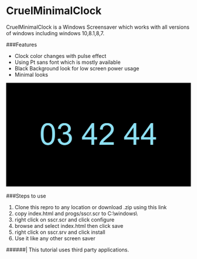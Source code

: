 # CruelMinimalClock

CruelMinimalClock is a  Windows Screensaver which works with all versions of windows including windows 10,8.1,8,7.  

###Features

* Clock color changes with pulse effect
* Using Pt sans font which is mostly available
* Black Background look for low screen power usage
* Minimal looks

![Minimilast screensaver](img/screensaverDemo1.jpeg "screensaverDemo1")

###Steps to use
1. Clone this repro to any location or download .zip using this link
2. copy index.html and progs/sscr.scr to C:\windows\ 
3. right click on sscr.scr and click configure
4. browse and select index.html then click save
5. right click on sscr.srv and click install
6. Use it like any other screen saver


######| This tutorial uses third party applications.
